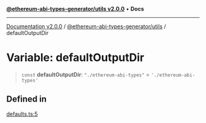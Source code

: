 [**@ethereum-abi-types-generator/utils v2.0.0**](../README.md) • **Docs**

***

[Documentation v2.0.0](../../../packages.md) / [@ethereum-abi-types-generator/utils](../README.md) / defaultOutputDir

# Variable: defaultOutputDir

> `const` **defaultOutputDir**: `"./ethereum-abi-types"` = `'./ethereum-abi-types'`

## Defined in

[defaults.ts:5](https://github.com/niZmosis/ethereum-abi-types-generator/blob/34014c6ac1a58a7622fbd21e7421270aae38bf36/packages/utils/src/defaults.ts#L5)
